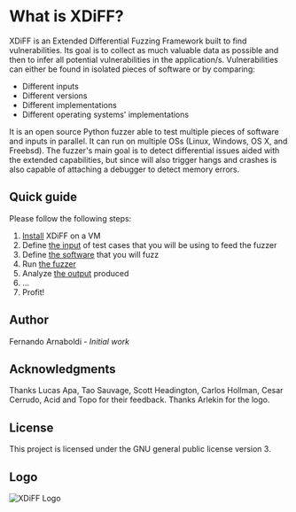 # What is XDiFF?
XDiFF is an Extended Differential Fuzzing Framework built to find vulnerabilities. Its goal is to collect as much valuable data as possible and then to infer all potential vulnerabilities in the application/s. Vulnerabilities can either be found in isolated pieces of software or by comparing:
* Different inputs
* Different versions
* Different implementations
* Different operating systems' implementations

It is an open source Python fuzzer able to test multiple pieces of software and inputs in parallel. It can run on multiple OSs (Linux, Windows, OS X, and Freebsd). The fuzzer's main goal is to detect differential issues aided with the extended capabilities, but since will also trigger hangs and crashes is also capable of attaching a debugger to detect memory errors.

## Quick guide
Please follow the following steps:
1. [Install](https://github.com/IOActive/XDiFF/wiki/1.-Install) XDiFF on a VM
2. Define [the input](https://github.com/IOActive/XDiFF/wiki/2.-The-input) of test cases that you will be using to feed the fuzzer
3. Define [the software](https://github.com/IOActive/XDiFF/wiki/3.-The-software) that you will fuzz
4. Run [the fuzzer](https://github.com/IOActive/XDiFF/wiki/4.-The-fuzzer)
5. Analyze [the output](https://github.com/IOActive/XDiFF/wiki/5.-The-output) produced 
6. ...
7. Profit!

## Author
Fernando Arnaboldi - _Initial work_

## Acknowledgments
Thanks Lucas Apa, Tao Sauvage, Scott Headington, Carlos Hollman, Cesar Cerrudo, Acid and Topo for their feedback. Thanks Arlekin for the logo.

## License
This project is licensed under the GNU general public license version 3.

## Logo
![XDiFF Logo](https://user-images.githubusercontent.com/12038478/33187082-ec625f3e-d06d-11e7-831a-08e11823a391.png)